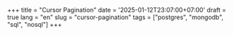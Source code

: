 +++
title = "Cursor Pagination"
date = '2025-01-12T23:07:00+07:00'
draft = true
lang = "en"
slug = "cursor-pagination"
tags = ["postgres", "mongodb", "sql", "nosql"]
+++
